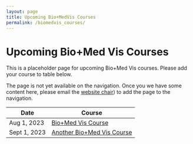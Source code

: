 ```yaml
---
layout: page
title: Upcoming Bio+MedVis Courses
permalink: /biomedvis_courses/
---
```


# Upcoming Bio+Med Vis Courses

This is a placeholder page for upcoming Bio+Med Vis courses. Please add your course to table below.

The page is not yet available on the navigation. Once you we have some content here, please email
the [website chair](mailto:kari.lavikka@helsinki.fi)) to add the page to the navigation.

| Date         | Course                                                |
| ------------ | ----------------------------------------------------- |
| Aug 1, 2023  | [Bio+Med Vis Course](https://www.example.com)         |
| Sept 1, 2023 | [Another Bio+Med Vis Course](https://www.example.com) |
